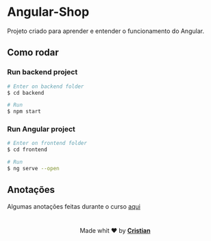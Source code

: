 # Angular-Shop

Projeto criado para aprender e entender o funcionamento do Angular.
## Como rodar

### Run backend project
```bash
# Enter on backend folder
$ cd backend

# Run
$ npm start
```

### Run Angular project
```bash
# Enter on frontend folder
$ cd frontend

# Run
$ ng serve --open
```

## Anotações

Algumas anotações feitas durante o curso <a href="https://github.com/Cristuker/learn-angular/blob/master/Annotations.md">aqui</a>


#

<p align="center">Made whit ❤️ by <strong><a href="http://linkedin.com/in/cristian-silva-dev" target="blank" >Cristian</></p></strong>